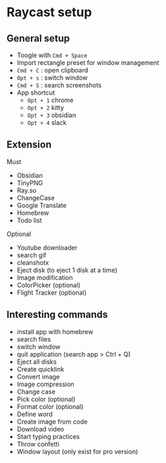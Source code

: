 # Raycast setup

## General setup

+ Toogle with `Cmd + Space`
+ Import rectangle preset for window management
+ `Cmd + C` : open clipboard
+ `Opt + s` : switch window
+ `Cmd + S` : search screenshots
+ App shortcut
  + `Opt + 1` chrome
  + `Opt + 2` kitty
  + `Opt + 3` obsidian
  + `Opt + 4` slack

## Extension

Must
+ Obsidian
+ TinyPNG
+ Ray.so
+ ChangeCase
+ Google Translate
+ Homebrew
+ Todo list

Optional

+ Youtube downloader
+ search gif
+ cleanshotx
+ Eject disk (to eject 1 disk at a time)
+ Image modification
+ ColorPicker (optional)
+ Flight Tracker (optional)

## Interesting commands

+ install app with homebrew
+ search files
+ switch window
+ quit application (search app > Ctrl + Q)
+ Eject all disks
+ Create quicklink
+ Convert image
+ Image compression
+ Change case
+ Pick color (optional)
+ Format color (optional)
+ Define word
+ Create image from code
+ Download video
+ Start typing practices
+ Throw confetti
+ Window layout (only exist for pro version)
